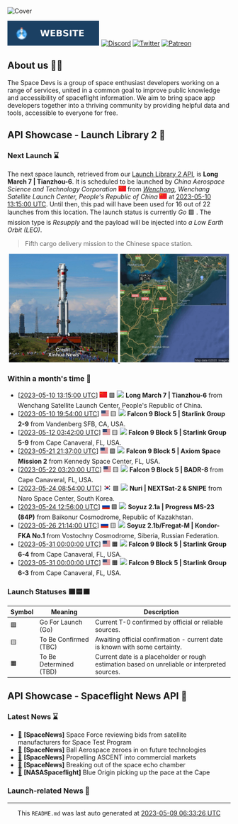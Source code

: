 ![Cover](https://raw.githubusercontent.com/TheSpaceDevs/Tutorials/main/assets/tsd_cover.png)


[![Website](https://raw.githubusercontent.com/TheSpaceDevs/Tutorials/e36b2c250ce7fcd4a801c1ed6cb1f9f9d031696b/assets/badge_tsd_website.svg)](https://thespacedevs.com/)
[![Discord](https://img.shields.io/badge/Discord-%237289DA.svg?style=for-the-badge&logo=discord&logoColor=white)](https://discord.gg/p7ntkNA)
[![Twitter](https://img.shields.io/badge/Twitter-%231DA1F2.svg?style=for-the-badge&logo=Twitter&logoColor=white)](https://twitter.com/TheSpaceDevs)
[![Patreon](https://img.shields.io/badge/Patreon-F96854?style=for-the-badge&logo=patreon&logoColor=white)](https://www.patreon.com/TheSpaceDevs)

## About us 🧑‍🚀
The Space Devs is a group of space enthusiast developers working on a range of
services, united in a common goal to improve public knowledge and accessibility
of spaceflight information. We aim to bring space app developers together into a
thriving community by providing helpful data and tools, accessible to everyone
for free.

## API Showcase - Launch Library 2 🚀

### Next Launch ⌛
The next space launch, retrieved from our
<a href="https://thespacedevs.com/llapi">Launch Library 2 API</a>, is
**Long March 7  | Tianzhou-6**. It is scheduled to be launched by *China Aerospace Science and Technology Corporation*
<img width="17" src="https://raw.githubusercontent.com/lipis/flag-icons/main/flags/4x3/cn.svg" />
from *<a href="https://en.wikipedia.org/wiki/Wenchang_Satellite_Launch_Center">Wenchang</a>, Wenchang Satellite Launch Center, People's Republic of China*
<img width="17" src="https://raw.githubusercontent.com/lipis/flag-icons/main/flags/4x3/cn.svg" />
at <a href="https://www.timeanddate.com/worldclock/fixedtime.html?iso=20230510T131500">2023-05-10 13:15:00 UTC</a>.  Until
then, this pad will have been used for 16
out of 22 launches from this location. The launch status is currently
*Go* 🟩 . The mission type is
*Resupply* and the payload will be injected
into *a Low Earth Orbit
(LEO)*.
<br>
<blockquote>
  Fifth cargo delivery mission to the Chinese space station.
</blockquote>

<p float="left" align="center">
  <a href="https://en.wikipedia.org/wiki/Long_March_7" >
    <img alt="launch-image" width="49%" src="profile/cache/launch_image.png" />
  </a>
  <a href="https://www.google.com/maps?q=19.614354,110.951057" >
    <img alt="pad-location" width="49%" src="profile/cache/new_pad_image.png"  />
  </a>
</p>

### Within a month's time 📅
- \[<a href="https://www.timeanddate.com/worldclock/fixedtime.html?iso=20230510T131500">2023-05-10 13:15:00 UTC</a>\]  <img width="17" src="https://raw.githubusercontent.com/lipis/flag-icons/main/flags/4x3/cn.svg" /> 🟩  <a href="https://www.google.com/calendar/render?action=TEMPLATE&text=Long March 7  | Tianzhou-6&location=Wenchang Satellite Launch Center, People&#x27;s Republic of China&dates=20230510T131500Z%2F20230510T133500Z"><img border="0" width="15" src="https://upload.wikimedia.org/wikipedia/commons/a/a5/Google_Calendar_icon_%282020%29.svg"></a> **Long March 7  | Tianzhou-6** from Wenchang Satellite Launch Center, People's Republic of China.
- \[<a href="https://www.timeanddate.com/worldclock/fixedtime.html?iso=20230510T195400">2023-05-10 19:54:00 UTC</a>\]  <img width="17" src="https://raw.githubusercontent.com/lipis/flag-icons/main/flags/4x3/us.svg" /> 🟨  <a href="https://www.google.com/calendar/render?action=TEMPLATE&text=Falcon 9 Block 5 | Starlink Group 2-9&location=Vandenberg SFB, CA, USA&dates=20230510T195400Z%2F20230510T210000Z"><img border="0" width="15" src="https://upload.wikimedia.org/wikipedia/commons/a/a5/Google_Calendar_icon_%282020%29.svg"></a> **Falcon 9 Block 5 | Starlink Group 2-9** from Vandenberg SFB, CA, USA.
- \[<a href="https://www.timeanddate.com/worldclock/fixedtime.html?iso=20230512T034200">2023-05-12 03:42:00 UTC</a>\]  <img width="17" src="https://raw.githubusercontent.com/lipis/flag-icons/main/flags/4x3/us.svg" /> 🟨  <a href="https://www.google.com/calendar/render?action=TEMPLATE&text=Falcon 9 Block 5 | Starlink Group 5-9&location=Cape Canaveral, FL, USA&dates=20230512T034200Z%2F20230512T103300Z"><img border="0" width="15" src="https://upload.wikimedia.org/wikipedia/commons/a/a5/Google_Calendar_icon_%282020%29.svg"></a> **Falcon 9 Block 5 | Starlink Group 5-9** from Cape Canaveral, FL, USA.
- \[<a href="https://www.timeanddate.com/worldclock/fixedtime.html?iso=20230521T213700">2023-05-21 21:37:00 UTC</a>\]  <img width="17" src="https://raw.githubusercontent.com/lipis/flag-icons/main/flags/4x3/us.svg" /> 🟩  <a href="https://www.google.com/calendar/render?action=TEMPLATE&text=Falcon 9 Block 5 | Axiom Space Mission 2&location=Kennedy Space Center, FL, USA&dates=20230521T213700Z%2F20230521T213700Z"><img border="0" width="15" src="https://upload.wikimedia.org/wikipedia/commons/a/a5/Google_Calendar_icon_%282020%29.svg"></a> **Falcon 9 Block 5 | Axiom Space Mission 2** from Kennedy Space Center, FL, USA.
- \[<a href="https://www.timeanddate.com/worldclock/fixedtime.html?iso=20230522T032000">2023-05-22 03:20:00 UTC</a>\]  <img width="17" src="https://raw.githubusercontent.com/lipis/flag-icons/main/flags/4x3/us.svg" /> 🟨  <a href="https://www.google.com/calendar/render?action=TEMPLATE&text=Falcon 9 Block 5 | BADR-8&location=Cape Canaveral, FL, USA&dates=20230522T032000Z%2F20230522T032000Z"><img border="0" width="15" src="https://upload.wikimedia.org/wikipedia/commons/a/a5/Google_Calendar_icon_%282020%29.svg"></a> **Falcon 9 Block 5 | BADR-8** from Cape Canaveral, FL, USA.
- \[<a href="https://www.timeanddate.com/worldclock/fixedtime.html?iso=20230524T085400">2023-05-24 08:54:00 UTC</a>\]  <img width="17" src="https://raw.githubusercontent.com/lipis/flag-icons/main/flags/4x3/kr.svg" /> 🟩  <a href="https://www.google.com/calendar/render?action=TEMPLATE&text=Nuri | NEXTSat-2 &amp; SNIPE&location=Naro Space Center, South Korea&dates=20230524T085400Z%2F20230524T095400Z"><img border="0" width="15" src="https://upload.wikimedia.org/wikipedia/commons/a/a5/Google_Calendar_icon_%282020%29.svg"></a> **Nuri | NEXTSat-2 & SNIPE** from Naro Space Center, South Korea.
- \[<a href="https://www.timeanddate.com/worldclock/fixedtime.html?iso=20230524T125600">2023-05-24 12:56:00 UTC</a>\]  <img width="17" src="https://raw.githubusercontent.com/lipis/flag-icons/main/flags/4x3/ru.svg" /> 🟩  <a href="https://www.google.com/calendar/render?action=TEMPLATE&text=Soyuz 2.1a | Progress MS-23 (84P)&location=Baikonur Cosmodrome, Republic of Kazakhstan&dates=20230524T125600Z%2F20230524T125600Z"><img border="0" width="15" src="https://upload.wikimedia.org/wikipedia/commons/a/a5/Google_Calendar_icon_%282020%29.svg"></a> **Soyuz 2.1a | Progress MS-23 (84P)** from Baikonur Cosmodrome, Republic of Kazakhstan.
- \[<a href="https://www.timeanddate.com/worldclock/fixedtime.html?iso=20230526T211400">2023-05-26 21:14:00 UTC</a>\]  <img width="17" src="https://raw.githubusercontent.com/lipis/flag-icons/main/flags/4x3/ru.svg" /> 🟨  <a href="https://www.google.com/calendar/render?action=TEMPLATE&text=Soyuz 2.1b/Fregat-M | Kondor-FKA No.1&location=Vostochny Cosmodrome, Siberia, Russian Federation&dates=20230526T211400Z%2F20230526T211400Z"><img border="0" width="15" src="https://upload.wikimedia.org/wikipedia/commons/a/a5/Google_Calendar_icon_%282020%29.svg"></a> **Soyuz 2.1b/Fregat-M | Kondor-FKA No.1** from Vostochny Cosmodrome, Siberia, Russian Federation.
- \[<a href="https://www.timeanddate.com/worldclock/fixedtime.html?iso=20230531T000000">2023-05-31 00:00:00 UTC</a>\]  <img width="17" src="https://raw.githubusercontent.com/lipis/flag-icons/main/flags/4x3/us.svg" /> 🟧  <a href="https://www.google.com/calendar/render?action=TEMPLATE&text=Falcon 9 Block 5 | Starlink Group 6-4&location=Cape Canaveral, FL, USA&dates=20230531T000000Z%2F20230531T000000Z"><img border="0" width="15" src="https://upload.wikimedia.org/wikipedia/commons/a/a5/Google_Calendar_icon_%282020%29.svg"></a> **Falcon 9 Block 5 | Starlink Group 6-4** from Cape Canaveral, FL, USA.
- \[<a href="https://www.timeanddate.com/worldclock/fixedtime.html?iso=20230531T000000">2023-05-31 00:00:00 UTC</a>\]  <img width="17" src="https://raw.githubusercontent.com/lipis/flag-icons/main/flags/4x3/us.svg" /> 🟧  <a href="https://www.google.com/calendar/render?action=TEMPLATE&text=Falcon 9 Block 5 | Starlink Group 6-3&location=Cape Canaveral, FL, USA&dates=20230531T000000Z%2F20230531T000000Z"><img border="0" width="15" src="https://upload.wikimedia.org/wikipedia/commons/a/a5/Google_Calendar_icon_%282020%29.svg"></a> **Falcon 9 Block 5 | Starlink Group 6-3** from Cape Canaveral, FL, USA.


### Launch Statuses 🟩🟨🟧
<p align="center">
    <table class="tg">
    <thead>
      <tr>
        <th class="tg-0pky">Symbol</th>
        <th class="tg-0pky">Meaning</th>
        <th class="tg-0pky">Description</th>
      </tr>
    </thead>
    <tbody>
      <tr>
        <td class="tg-0pky">🟩</td>
        <td class="tg-0pky">Go For Launch (Go)</td>
        <td class="tg-0pky">Current T-0 confirmed by official or reliable sources.</td>
      </tr>
      <tr>
        <td class="tg-0pky">🟨</td>
        <td class="tg-0pky">To Be Confirmed (TBC)</td>
        <td class="tg-0pky">Awaiting official confirmation - current date is known with some certainty.</td>
      </tr>
      <tr>
        <td class="tg-0pky">🟧</td>
        <td class="tg-0pky">To Be Determined (TBD)</td>
        <td class="tg-0pky">Current date is a placeholder or rough estimation based on unreliable or interpreted sources.</td>
      </tr>
    </tbody>
    </table>
</p>

## API Showcase - Spaceflight News API 📰

### Latest News ⌛
- <a href="https://spacenews.com/space-force-reviewing-bids-from-satellite-manufacturers-for-space-test-program/" >🔗</a> **[SpaceNews]** Space Force reviewing bids from satellite manufacturers for Space Test Program
- <a href="https://spacenews.com/ball-aerospace-zeroes-in-on-future-technologies/" >🔗</a> **[SpaceNews]** Ball Aerospace zeroes in on future technologies
- <a href="https://spacenews.com/propelling-ascent-into-commercial-markets/" >🔗</a> **[SpaceNews]** Propelling ASCENT into commercial markets
- <a href="https://spacenews.com/breaking-out-of-the-space-echo-chamber/" >🔗</a> **[SpaceNews]** Breaking out of the space echo chamber 
- <a href="https://www.nasaspaceflight.com/2023/05/blue-origin-pace-cape/" >🔗</a> **[NASASpaceflight]** Blue Origin picking up the pace at the Cape


### Launch-related News 🚀



<hr>
  <div align="center">
  This <code>README.md</code> was last auto generated at <a href="https://www.timeanddate.com/worldclock/fixedtime.html?iso=20230509T063326">2023-05-09 06:33:26 UTC</a>
  <br>
  <!-- <a href="https://medium.com/@g.h.garrett" target="_blank">Learn to add space launches to your profile here!</a> -->
</div>